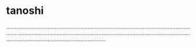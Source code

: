 # tanoshi

...........................................................................................................................................................................................................................................................................................................................
